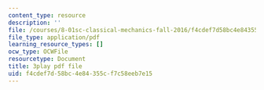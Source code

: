 ```yaml
---
content_type: resource
description: ''
file: /courses/8-01sc-classical-mechanics-fall-2016/f4cdef7d58bc4e84355cf7c58eeb7e15_5ucfHd8FWKw.pdf
file_type: application/pdf
learning_resource_types: []
ocw_type: OCWFile
resourcetype: Document
title: 3play pdf file
uid: f4cdef7d-58bc-4e84-355c-f7c58eeb7e15
---
```

